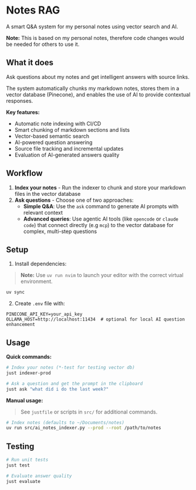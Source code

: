 # Notes RAG

A smart Q&A system for my personal notes using vector search and AI.

**Note:** This is based on my personal notes, therefore code changes would be needed for others to use it.

## What it does

Ask questions about my notes and get intelligent answers with source links.

The system automatically chunks my markdown notes,
stores them in a vector database (Pinecone),
and enables the use of AI to provide contextual responses.

**Key features:**

- Automatic note indexing with CI/CD
- Smart chunking of markdown sections and lists
- Vector-based semantic search
- AI-powered question answering
- Source file tracking and incremental updates
- Evaluation of AI-generated answers quality

## Workflow

1. **Index your notes** - Run the indexer to chunk and store your markdown files in the vector database
2. **Ask questions** - Choose one of two approaches:
   - **Simple Q&A**: Use the `ask` command to generate AI prompts with relevant context
   - **Advanced queries**: Use agentic AI tools (like `opencode` or `claude code`) that connect directly (e.g `mcp`) to the vector database for complex, multi-step questions

## Setup

1. Install dependencies:

> **Note:** Use `uv run nvim` to launch your editor with the correct virtual environment.

```bash
uv sync
```

2. Create `.env` file with:

```env
PINECONE_API_KEY=your_api_key
OLLAMA_HOST=http://localhost:11434  # optional for local AI question enhancement
```

## Usage

**Quick commands:**

```bash
# Index your notes (*-test for testing vector db)
just indexer-prod

# Ask a question and get the prompt in the clipboard
just ask "what did i do the last week?"
```

**Manual usage:**

> See `justfile` or scripts in `src/` for additional commands.

```bash
# Index notes (defaults to ~/Documents/notes)
uv run src/ai_notes_indexer.py --prod --root /path/to/notes
```

## Testing

```bash
# Run unit tests
just test

# Evaluate answer quality
just evaluate
```
